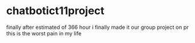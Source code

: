 # chatbotict11project

<p>finally after estimated of 366 hour i finally made it our group
project on pr this is the worst pain in my life</p>

